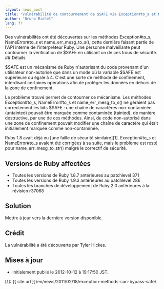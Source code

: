 ```yaml
---
layout: news_post
title: "Vulnérabilité de contournement de $SAFE via Exception#to_s et NameError#to_s (CVE-2012-4464, CVE-2012-4466)"
author: "Bruno Michel"
lang: fr
---
```


 Des vulnérabilités ont été découvertes sur les méthodes Exception#to\_s, NameError#to\_s et name\_err\_mesg\_to\_s(), cette dernière faisant partie de l\'API interne de l\'interpréteur Ruby. Une personne malveillante peut contourner la vérification de $SAFE en utilisant un de ces trous de sécurité. ## Détails

$SAFE est un mécanisme de Ruby n\'autorisant du code provenant d\'un
utilisateur non-autorisé que dans un mode où la variable $SAFE est
supérieure ou égale à 4. C\'est une sorte de méthode de confinement,
interdisant certaines opérations afin de protéger les données en dehors
de la zone de confinement.

Le problème trouvé permet de contourner ce mécanisme. Les méthodes
Exception#to\_s, NameError#to\_s et name\_err\_mesg\_to\_s() ne géraient
pas correctement les bits $SAFE : une chaîne de caractères
non-contaminée (untainted) pouvait être marquée comme contaminée
(tainted), de manière destructive, par une de ces méthodes. Ainsi, du
code non-autorisé dans une zone de confinement pouvait modifier une
chaîne de caractère qui était initialement marquée comme non-contaminée.

Ruby 1.8 avait déjà eu [une faille de sécurité similaire][1].
Exception#to\_s et NameError#to\_s avaient été corrigées à sa suite,
mais le problème est resté pour name\_err\_mesg\_to\_str() malgré le
correctif de sécurité.

## Versions de Ruby affectées

* Toutes les versions de Ruby 1.8.7 antérieures au patchlevel 371
* Toutes les versions de Ruby 1.9.3 antérieures au patchlevel 286
* Toutes les branches de développement de Ruby 2.0 antérieures à la
  révision r37068

## Solution

Mettre à jour vers la dernière version disponible.

## Crédit

La vulnérabilité a été découverte par Tyler Hickes.

## Mises à jour

* Initialement publié le 2012-10-12 à 19:17:50 JST.



[1]: {{ site.url }}/en/news/2011/02/18/exception-methods-can-bypass-safe/ 
